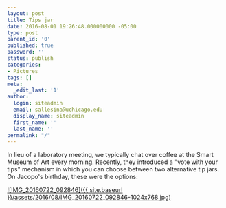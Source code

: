 ```yaml
---
layout: post
title: Tips jar
date: 2016-08-01 19:26:48.000000000 -05:00
type: post
parent_id: '0'
published: true
password: ''
status: publish
categories:
- Pictures
tags: []
meta:
  _edit_last: '1'
author:
  login: siteadmin
  email: sallesina@uchicago.edu
  display_name: siteadmin
  first_name: ''
  last_name: ''
permalink: "/"
---
```

In lieu of a laboratory meeting, we typically chat over coffee at the Smart Museum of Art every morning. Recently, they introduced a "vote with your tips" mechanism in which you can choose between two alternative tip jars. On&nbsp;Jacopo's birthday, these were the options:

[![IMG_20160722_092846]({{ site.baseurl }}/assets/2016/08/IMG_20160722_092846-1024x768.jpg)](http://allesinalab.uchicago.edu/wp-content/uploads/2016/08/IMG_20160722_092846.jpg)

